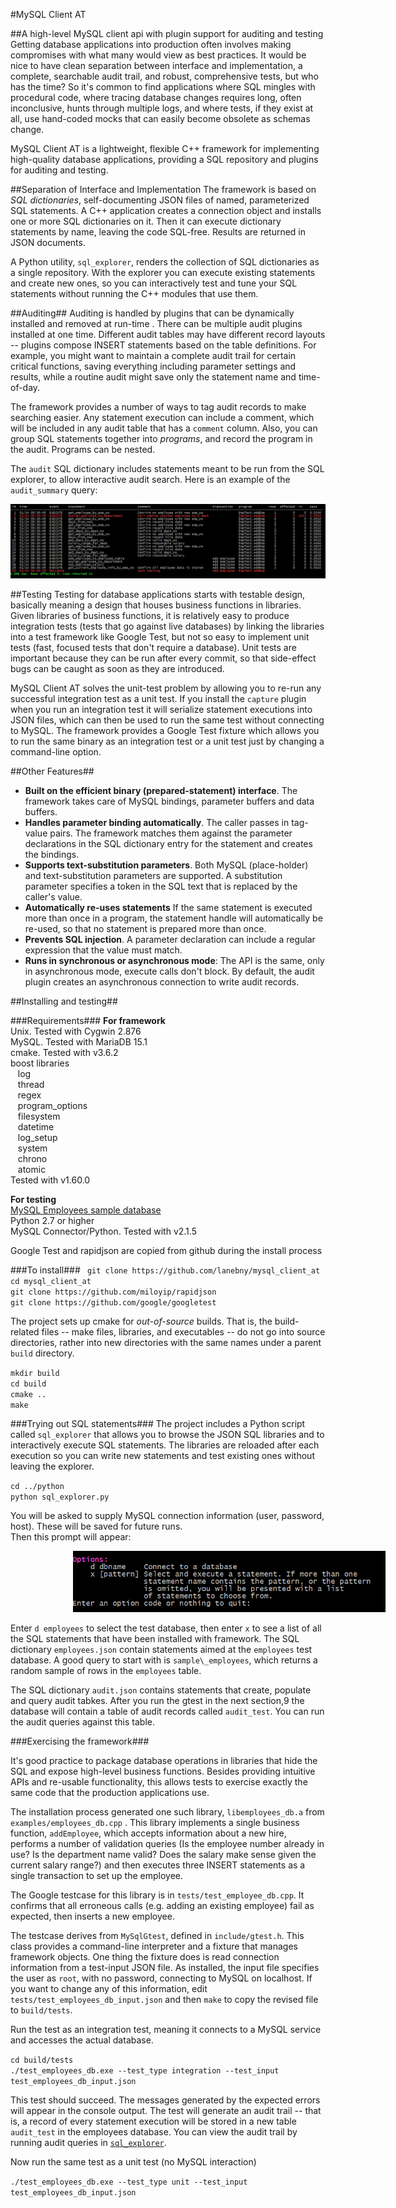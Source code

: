 
#MySQL Client AT

##A high-level MySQL client api with plugin support for auditing and testing  
Getting database applications into production often involves making compromises with what many would view as best practices. It would be nice to have clean separation between interface and implementation, a complete, searchable audit trail, and robust, comprehensive tests, but who has the time? So it's common to find applications where SQL mingles with procedural code, where tracing database changes requires long, often inconclusive, hunts through multiple logs, and where tests, if they exist at all, use hand-coded mocks that can easily become obsolete as schemas change.

MySQL Client AT is a lightweight, flexible C++ framework for implementing high-quality database applications, providing a SQL repository and plugins for auditing  and testing. 

##Separation of Interface and Implementation
The framework is based on *SQL dictionaries*, self-documenting JSON files of named, parameterized SQL statements. A C++ application creates a connection object and installs one or more SQL dictionaries on it. Then it can execute dictionary statements by name, leaving the code SQL-free. Results are returned in JSON documents. 

A Python utility, `sql_explorer`, renders the collection of SQL dictionaries as a single repository. With the explorer you can execute existing statements and create new ones, so you can interactively test and tune your SQL statements without running the C++ modules that use them.   

##Auditing##
Auditing is handled by plugins that can be dynamically installed and removed at run-time . There can be multiple audit plugins installed at one time. Different audit tables may have different record layouts -- plugins compose INSERT statements based on the table definitions. For example, you might want to maintain a complete audit trail for certain critical functions, saving everything including parameter settings and results, while a routine audit might save only the statement name and time-of-day. 

The framework provides a number of ways to tag audit records to make searching easier. 
Any statement execution can include a comment, which will be included in any audit table that has a `comment` column. Also, you can group SQL statements together into *programs*, and record the program in the audit. Programs can be nested.  

The `audit` SQL dictionary includes statements meant to be run from the SQL explorer, to allow interactive audit search. Here is an example of the `audit_summary` query:

![Audit Summary](https://github.com/lanebny/mysql_client_at/blob/master/image/audit_summary.png)

##Testing
Testing for database applications starts with testable design, basically meaning a design that houses business functions in libraries. Given libraries of business functions, it is relatively easy to produce integration tests (tests that go against live databases) by linking the libraries into a test framework like Google Test, but not so easy to implement unit tests (fast, focused tests that don't require a database). Unit tests are important because they can be run after every commit, so that side-effect bugs can be caught as soon as they are introduced. 

MySQL Client AT solves the unit-test problem by allowing you to re-run any successful integration test as a unit test. If you install the `capture` plugin when you run an integration test it will serialize statement executions into JSON files, which can then be used to run the same test without connecting to MySQL. The framework provides a Google Test fixture which allows you to run the same binary as an integration test or a unit test just by changing a command-line option.


##Other Features##

* **Built on the efficient binary (prepared-statement) interface**. The framework  takes care of MySQL bindings, parameter buffers and data buffers.    
* **Handles parameter binding automatically**. The caller passes in tag-value pairs. The framework matches them against the parameter declarations in the SQL dictionary entry for the statement and creates the bindings.  
* **Supports text-substitution parameters**. Both MySQL (place-holder) and text-substitution parameters are supported. A substitution parameter specifies a token in the SQL text that is replaced by the caller's value.
* **Automatically re-uses statements** If the same statement is executed more than once in a program, the statement handle will automatically be re-used, so that no statement is prepared more than once.
* **Prevents SQL injection**. A parameter declaration can include a regular expression that the value must match.
* **Runs in synchronous or asynchronous mode**: The API is the same, only in asynchronous mode, execute calls don't block. By default, the audit plugin creates an asynchronous connection to write audit records. 

##Installing and testing##

###Requirements###
**For framework**  
Unix. Tested with Cygwin 2.876  
MySQL. Tested with MariaDB 15.1  
cmake. Tested with  v3.6.2  
boost libraries  
&nbsp; &nbsp;log   
&nbsp; &nbsp;thread  
&nbsp; &nbsp;regex   
&nbsp; &nbsp;program\_options   
&nbsp; &nbsp;filesystem   
&nbsp; &nbsp;datetime   
&nbsp; &nbsp;log\_setup   
&nbsp; &nbsp;system   
&nbsp; &nbsp;chrono   
&nbsp; &nbsp;atomic   
Tested with  v1.60.0  

**For testing**  
[MySQL Employees sample database](https://dev.mysql.com/doc/employee/en/employees-installation.html)  
Python 2.7 or higher  
MySQL Connector/Python. Tested with v2.1.5  

Google Test and rapidjson are copied from github during the install process  

###To install###
` git clone https://github.com/lanebny/mysql_client_at`  
 `cd mysql_client_at`   
 `git clone https://github.com/miloyip/rapidjson`   
`git clone https://github.com/google/googletest`   

The project sets up cmake for *out-of-source* builds. That is, the build-related files -- make files, libraries, and executables -- do not go into source directories, rather into new directories with the same names under a parent `build` directory.   
 
`mkdir build`  
`cd build`  
`cmake ..`    
`make`  

<a name="python"></a>
###Trying out SQL statements###
The project includes a Python script called `sql_explorer` that allows you to browse the JSON SQL libraries and to interactively execute SQL statements. The libraries are reloaded after each execution so you can write new statements and test existing ones without leaving the explorer.

`cd ../python`  
`python sql_explorer.py`
 
You will be asked to supply MySQL connection information (user, password, host). These will be saved for future runs.  
Then this prompt will appear:   
    
 <img src="https://github.com/lanebny/mysql_client_at/blob/master/image/sql_prompt.png" width="500"  hspace="100"  /> 

Enter `d employees` to select the test database, then enter `x` to see a list of all the SQL statements that have been installed with framework. The SQL dictionary `employees.json` contain statements aimed at the `employees` test database. A good query to start with is `sample\_employees`, which returns a random sample of rows in the `employees` table.   

The SQL dictionary `audit.json` contains statements that create, populate and query audit tabkes. After you run the gtest in the next section,9 the database will contain a table of audit records called `audit_test`. You can run the audit queries against this table.

###Exercising the framework###

It's good practice to package database operations in libraries that hide the SQL and expose high-level business functions.  Besides providing intuitive APIs and re-usable functionality, this allows tests to exercise exactly the same code that the production applications use.  

The installation process generated one such library, `libemployees_db.a` from `examples/employees_db.cpp` . This library implements a single business function, `addEmployee`, which accepts information about a new hire, performs a number of validation queries (Is the employee number already in use? Is the department name valid? Does the salary make sense given the current salary range?) and then executes three INSERT statements as a single transaction to set up the employee.

The Google testcase for this library is in `tests/test_employee_db.cpp`. It confirms that all erroneous calls (e.g. adding an existing employee) fail as expected, then inserts a new employee. 

The testcase derives from `MySqlGtest`, defined in `include/gtest.h`. This class provides a command-line interpreter and a fixture that manages framework objects. One thing the fixture does is read connection information from a test-input JSON file. As installed, the input file specifies the user as `root`, with no password, connecting to MySQL on localhost. If you want to change any of this information, edit `tests/test_employees_db_input.json` and then `make` to copy the revised file to `build/tests`.

Run the test as an integration test, meaning it connects to a MySQL service and accesses the actual database.

`cd build/tests`  
`./test_employees_db.exe --test_type integration --test_input test_employees_db_input.json`

This test should succeed. The messages generated by the expected errors will appear in the console output.  The test will generate an audit trail -- that is, a record of every statement execution will be stored in a new table `audit_test` in the employees database. You can view the audit trail by running audit queries in [`sql_explorer`](#python).

Now run the same test as a unit test (no MySQL interaction)

`./test_employees_db.exe --test_type unit --test_input test_employees_db_input.json`





